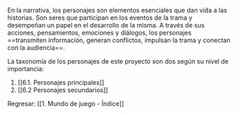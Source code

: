 
En la narrativa, los personajes son elementos esenciales que dan vida a las historias. Son seres que participan en los eventos de la trama y desempeñan un papel en el desarrollo de la misma. A través de sus acciones, pensamientos, emociones y diálogos, los personajes ==transmiten información, generan conflictos, impulsan la trama y conectan con la audiencia==.

La taxonomía de los personajes de este proyecto son dos según su nivel de importancia:

1. [[6.1. Personajes principales]]
2. [[6.2 Personajes secundarios]]


Regresar: [[1. Mundo de juego - Índice]]